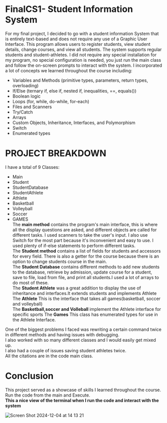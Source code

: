 
# FinalCS1- Student Information System
For my final project, I decided to go with a student information System that is entirely text-based and does not require any use of a Graphic User Interface. This program allows users to register students, view student details, change courses, and view all students. The system supports regular students and student-athletes. I did not require any special installation for my program, no special configuration is needed, you just run the main class and follow the on-screen prompts to interact with the system. I incorporated a lot of concepts we learned throughout the course including:
 - Variables and Methods (primitive types, parameters, return types, overloading)
  - If/Else (ternary if, else if, nested if, inequalities, ==, equals())
  - Boolean logic
  - Loops (for, while, do-while, for-each)
  - Files and Scanners
  - Try/Catch
  - Arrays
  - Custom Objects, Inheritance, Interfaces, and Polymorphism
  - Switch
  - Enumerated types

# PROJECT BREAKDOWN
I have a total of 9 Classes:
   - Main
   - Student
   - StudentDatabase
   - StudentAthlete
   - Athlete
   - Basketball
   - Volleyball
   - Soccer
   - GAMES<br>
The <b>main method</b> contains the program's main interface, this is where all the display questions are asked, and different objects are called for different tasks. I used scanners to take the user's input. I also use Switch for the most part because it's inconvenient and easy to use. I used plenty of if-else statements to perform different tasks.<br>
The <b>Student method</b> contains a list of fields for students and accessors for every field. There is also a getter for the  course because there is an option to change students course in the main.<br>
The <b>Student Database</b> contains different methods to add new students to the database, retrieve by admission, update course for a student, save to file, load from file, and print all students.I used a lot of arrays to do most of these.<br>
The <b>Student Athlete</b> was a great addition to display the use of inheritance and interfaces.It extends students and implements Athlete<br>
The <b>Athlete</b> This is the interface that takes all games(basketball, soccer and volleyball)<br>
The <b>Basketball,soccer and Volleball </b> implement the Athlete interface for specific sports
The <b>Games</b> This class has enumerated types for use in the Athlete Interface.




One of the biggest problems I faced was rewriting a certain command twice in different methods and having issues with debugging.<br>
I also worked with so many different classes and I would easily get mixed up.<br>
I also had a couple of issues saving student athletes twice.<br>
All the citations are in the code main class.
# Conclusion
This project served as a showcase of skills I learned throughout the course.
Run the code from the main and Execute.<br>
<b> This a nice view of the terminal when I run the code and interact with the system</b>

![Screen Shot 2024-12-04 at 14 13 21](https://github.com/user-attachments/assets/6935bacb-3273-4601-abf1-031b141944d5)

